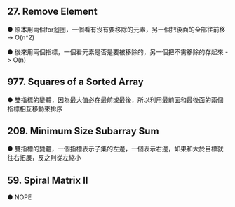 ## 27. Remove Element
●  原本用兩個for迴圈，一個看有沒有要移除的元素，另一個把後面的全部往前移 -> O(n^2)

●  後來用兩個指標，一個看元素是否是要被移除的，另一個把不需移除的存起來 -> O(n)

## 977. Squares of a Sorted Array
● 雙指標的變體，因為最大值必在最前或最後，所以利用最前面和最後面的兩個指標相互移動來排序

## 209. Minimum Size Subarray Sum
● 雙指標的變體，一個指標表示子集的左邊，一個表示右邊，如果和大於目標就往右拓展，反之則從左縮小

## 59. Spiral Matrix II
● NOPE
